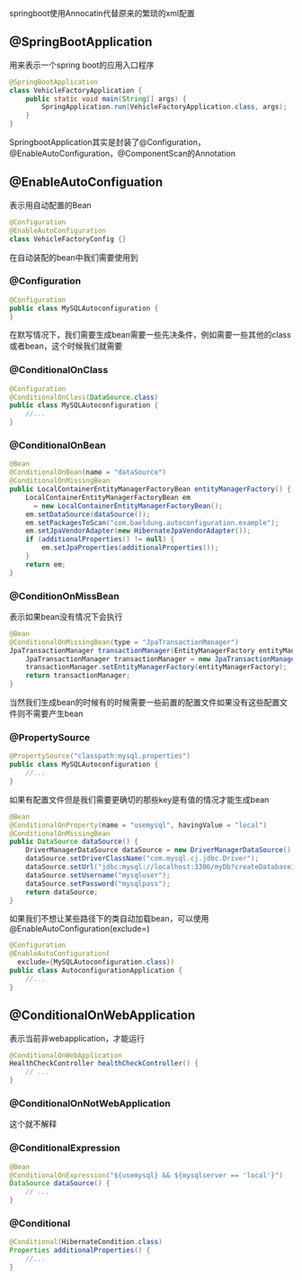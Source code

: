 springboot使用Annocatin代替原来的繁琐的xml配置

## @SpringBootApplication

用来表示一个spring boot的应用入口程序

```java
@SpringBootApplication
class VehicleFactoryApplication {
    public static void main(String[] args) {
        SpringApplication.run(VehicleFactoryApplication.class, args);
    }
}
```

SpringbootApplication其实是封装了@Configuration，@EnableAutoConfiguration，@ComponentScan的Annotation

## @EnableAutoConfiguation

表示用自动配置的Bean

```Java
@Configuration
@EnableAutoConfiguration
class VehicleFactoryConfig {}
```

在自动装配的bean中我们需要使用到

### @Configuration

```java
@Configuration
public class MySQLAutoconfiguration {
}
```

在默写情况下，我们需要生成bean需要一些先决条件，例如需要一些其他的class或者bean，这个时候我们就需要

### @ConditionalOnClass

```JAVA
@Configuration
@ConditionalOnClass(DataSource.class)
public class MySQLAutoconfiguration {
    //...
}
```

### @ConditionalOnBean

```JAVA
@Bean
@ConditionalOnBean(name = "dataSource")
@ConditionalOnMissingBean
public LocalContainerEntityManagerFactoryBean entityManagerFactory() {
    LocalContainerEntityManagerFactoryBean em
      = new LocalContainerEntityManagerFactoryBean();
    em.setDataSource(dataSource());
    em.setPackagesToScan("com.baeldung.autoconfiguration.example");
    em.setJpaVendorAdapter(new HibernateJpaVendorAdapter());
    if (additionalProperties() != null) {
        em.setJpaProperties(additionalProperties());
    }
    return em;
}
```

### @ConditionOnMissBean

表示如果bean没有情况下会执行

```JAVA
@Bean
@ConditionalOnMissingBean(type = "JpaTransactionManager")
JpaTransactionManager transactionManager(EntityManagerFactory entityManagerFactory) {
    JpaTransactionManager transactionManager = new JpaTransactionManager();
    transactionManager.setEntityManagerFactory(entityManagerFactory);
    return transactionManager;
}
```

当然我们生成bean的时候有的时候需要一些前置的配置文件如果没有这些配置文件则不需要产生bean

### @PropertySource

```JAVA
@PropertySource("classpath:mysql.properties")
public class MySQLAutoconfiguration {
    //...
}
```

如果有配置文件但是我们需要更确切的那些key是有值的情况才能生成bean

```JAVA
@Bean
@ConditionalOnProperty(name = "usemysql", havingValue = "local")
@ConditionalOnMissingBean
public DataSource dataSource() {
    DriverManagerDataSource dataSource = new DriverManagerDataSource();
    dataSource.setDriverClassName("com.mysql.cj.jdbc.Driver");
    dataSource.setUrl("jdbc:mysql://localhost:3306/myDb?createDatabaseIfNotExist=true");
    dataSource.setUsername("mysqluser");
    dataSource.setPassword("mysqlpass");
    return dataSource;
}
```

如果我们不想让某些路径下的类自动加载bean，可以使用@EnableAutoConfiguration(exclude=)

```java
@Configuration
@EnableAutoConfiguration(
  exclude={MySQLAutoconfiguration.class})
public class AutoconfigurationApplication {
    //...
}
```

## @ConditionalOnWebApplication

表示当前非webapplication，才能运行

```JAVA
@ConditionalOnWebApplication
HealthCheckController healthCheckController() {
    // ...
}
```

### @ConditionalOnNotWebApplication

这个就不解释

### @ConditionalExpression

```JAVA
@Bean
@ConditionalOnExpression("${usemysql} && ${mysqlserver == 'local'}")
DataSource dataSource() {
    // ...
}
```

### @Conditional

```JAVA
@Conditional(HibernateCondition.class)
Properties additionalProperties() {
    //...
}
```

